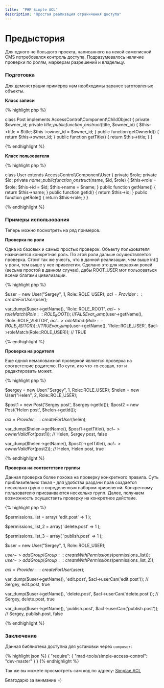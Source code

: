 ```yaml
---
title:  "PHP Simple ACL"
description: "Простая реализация ограничения доступа"
---
```


# Предыстория

Для одного не большого проекта, написанного на некой самописной CMS потребовался контроль доступа.
Подразумевалось наличие проверки по ролям, маркерам разрешений и владельцу.

<!-- cut -->
### Подготовка

Для демонстрации примеров нам необходимы заранее заготовленые объекты.

**Класс записи**

{% highlight php %}

class Post implements AccessControl\Component\ChildObject
{
	private $owner_id;
	private $title;
	public function __construct($title, $owner_id)
	{
		$this->title = $title;
		$this->owner_id = $owner_id;
	}
	public function getOwnerId()
	{
		return $this->owner_id;
	}
	public function getTitle()
	{
		return $this->title;
	}
}

{% endhighlight %}

**Класс пользователя**

{% highlight php %}

class User extends AccessControl\Component\User
{
	private $role;
	private $id;
	private $name;
	public function __construct($name, $id, $role)
	{
		$this->role = $role;
		$this->id   = $id;
		$this->name = $name;
	}
	public function getName()
	{
		return $this->name;
	}
	public function getId()
	{
		return $this->id;
	}
	public function getRole()
	{
		return $this->role;
	}
}

{% endhighlight %}

### Примеры использования

Теперь можно посмотреть на ряд примеров.

**Проверка по роли**

Одна из базовых и самых простых проверок. Объекту пользователя назначается конкретная роль. По этой роли дальше осуществляется проверка. Стоит так же учесть, что в данной реализации, чем выше int() у роли, тем выше у нее привелегия. Сделано это для иерархии ролей (весьма простой в данном случае), дабы ROOT_USER мог пользоваться всеми благами цивилизации.

{% highlight php %}

$user = new User("Sergey", 1, Role::ROLE_USER);
$acl = Provider::createForUser($user);

var_dump($user->getName(), 'Role::ROLE_ROOT', $acl->roleMatch(Role::ROLE_ROOT));
// FALSE
var_dump($user->getName(), 'Role::ROLE_VISITOR', $acl->roleMatch(Role::ROLE_VISITOR));
// TRUE
var_dump($user->getName(), 'Role::ROLE_USER', $acl->roleMatch(Role::ROLE_USER));
// TRUE

{% endhighlight %}


**Проверка на родителя**

Еще одной немаловажной проверкой является проверка на соответствие родителю. По сути, кто что-то создал, тот и редактировать может.

{% highlight php %}

$sergey = new User("Sergey", 1, Role::ROLE_USER);
$helen = new User("Helen", 2, Role::ROLE_USER);

$post1 = new Post('Sergey post', $sergey->getId());
$post2 = new Post('Helen post', $helen->getId());

$acl = Provider::createForUser($helen);

var_dump($helen->getName(), $post1->getTitle(), $acl->ownerValidFor($post1));
// Helen, Sergey post, false 

var_dump($helen->getName(), $post2->getTitle(), $acl->ownerValidFor($post2));
// Helen, Helen post, true

{% endhighlight %}

**Проверка на соответствие группы**

Данная проверка более похожа на проверку конкретного правила. Суть приблизительно такая - для удобства раздачи прав
создается несколько групп с определенным набором привелегий. Конкретному пользователю присваиваются несколько групп.
Далее, получаем возможность осуществить проверку на конкретное действие.

{% highlight php %}

$permissions_list = array(
	'edit.post' => 1
);

$permissions_list_2 = array(
	'delete.post' => 1
);

$permissions_list_3 = array(
	'publish.post' => 1
);

$user = new User("Sergey", 1, Role::ROLE_USER);

$user->addGroup(Group::createWithPermissions($permissions_list));
$user->addGroup(Group::createWithPermissions($permissions_list_2));

$acl = Provider::createForUser($user);

var_dump($user->getName(), 'edit.post', $acl->userCan('edit.post'));
// Sergey, edit.post, true

var_dump($user->getName(), 'delete.post', $acl->userCan('delete.post'));
// Sergey, delete.post, true

var_dump($user->getName(), 'publish.post', $acl->userCan('publish.post'));
// Sergey, publish.post, false

{% endhighlight %}

### Заключение

Данная библиотека доступна для установки через `composer`:

{% highlight json %}
{
    "require":
    {
        "mad-tools/simple-access-control": "dev-master"
    }
}
{% endhighlight %}

Так же вы можете просмотреть сам код по адресу: [Simplae ACL][1]

Благодарю за внимание =)

[1]: https://github.com/MadFaill/SimpleAccessControl

